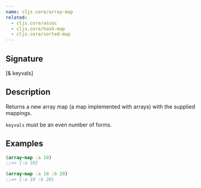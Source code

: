 ```yaml
---
name: cljs.core/array-map
related:
  - cljs.core/assoc
  - cljs.core/hash-map
  - cljs.core/sorted-map
---
```


## Signature
[& keyvals]


## Description

Returns a new array map (a map implemented with arrays) with the supplied mappings.

`keyvals` must be an even number of forms.


## Examples

```clj
(array-map :a 10)
;;=> {:a 10}

(array-map :a 10 :b 20)
;;=> {:a 10 :b 20}
```